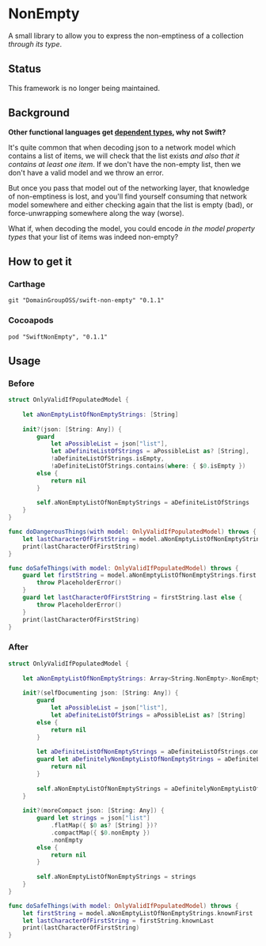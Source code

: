 # NonEmpty
A small library to allow you to express the non-emptiness of a collection _through its type_.

## Status
This framework is no longer being maintained.

## Background
**Other functional languages get [dependent types](https://en.wikipedia.org/wiki/Dependent_type), why not Swift?**

It's quite common that when decoding json to a network model which contains a list of items, we will check that the list exists _and also that it contains at least one item_. If we don't have the non-empty list, then we don't have a valid model and we throw an error. 

But once you pass that model out of the networking layer, that knowledge of non-emptiness is lost, and you'll find yourself consuming that network model somewhere and either checking again that the list is empty (bad), or force-unwrapping somewhere along the way (worse).

What if, when decoding the model, you could encode _in the model property types_ that your list of items was indeed non-empty?

## How to get it 

### Carthage

```
git "DomainGroupOSS/swift-non-empty" "0.1.1"    
```

### Cocoapods

```
pod "SwiftNonEmpty", "0.1.1" 
```

## Usage

### Before
    
```swift
struct OnlyValidIfPopulatedModel {
    
    let aNonEmptyListOfNonEmptyStrings: [String]
    
    init?(json: [String: Any]) {
        guard
            let aPossibleList = json["list"],
            let aDefiniteListOfStrings = aPossibleList as? [String],
            !aDefiniteListOfStrings.isEmpty,
            !aDefiniteListOfStrings.contains(where: { $0.isEmpty })
        else {
            return nil
        }
        
        self.aNonEmptyListOfNonEmptyStrings = aDefiniteListOfStrings
    }
}

func doDangerousThings(with model: OnlyValidIfPopulatedModel) throws {
    let lastCharacterOfFirstString = model.aNonEmptyListOfNonEmptyStrings.first!.last!
    print(lastCharacterOfFirstString)
}

func doSafeThings(with model: OnlyValidIfPopulatedModel) throws {
    guard let firstString = model.aNonEmptyListOfNonEmptyStrings.first else {
        throw PlaceholderError()
    }
    guard let lastCharacterOfFirstString = firstString.last else {
        throw PlaceholderError()
    }
    print(lastCharacterOfFirstString)
}
```

### After

```swift    
struct OnlyValidIfPopulatedModel {
    
    let aNonEmptyListOfNonEmptyStrings: Array<String.NonEmpty>.NonEmpty
    
    init?(selfDocumenting json: [String: Any]) {
        guard
            let aPossibleList = json["list"],
            let aDefiniteListOfStrings = aPossibleList as? [String]
        else {
            return nil
        }
        
        let aDefiniteListOfNonEmptyStrings = aDefiniteListOfStrings.compactMap({ string in string.nonEmpty })
        guard let aDefinitelyNonEmptyListOfNonEmptyStrings = aDefiniteListOfNonEmptyStrings.nonEmpty else {
            return nil
        }
        
        self.aNonEmptyListOfNonEmptyStrings = aDefinitelyNonEmptyListOfNonEmptyStrings
    }
    
    init?(moreCompact json: [String: Any]) {
        guard let strings = json["list"]
            .flatMap({ $0 as? [String] })?
            .compactMap({ $0.nonEmpty })
            .nonEmpty
        else {
            return nil
        }
        
        self.aNonEmptyListOfNonEmptyStrings = strings
    }
}

func doSafeThings(with model: OnlyValidIfPopulatedModel) throws {
    let firstString = model.aNonEmptyListOfNonEmptyStrings.knownFirst
    let lastCharacterOfFirstString = firstString.knownLast
    print(lastCharacterOfFirstString)
}
```
